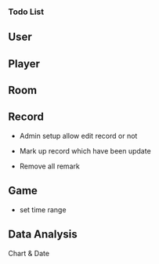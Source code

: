 ### Todo List

## User

## Player

## Room


## Record

* Admin setup allow edit record or not

* Mark up record which have been update

* Remove all remark

## Game

* set time range

## Data Analysis

Chart & Date